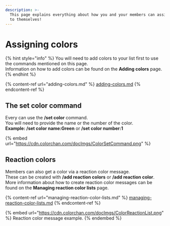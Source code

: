 ```yaml
---
description: >-
  This page explains everything about how you and your members can assign colors
  to themselves!
---
```


# Assigning colors

{% hint style="info" %}
You will need to add colors to your list first to use the commands mentioned on this page.\
Information on how to add colors can be found on the **Adding colors** page.
{% endhint %}

{% content-ref url="adding-colors.md" %}
[adding-colors.md](adding-colors.md)
{% endcontent-ref %}

## The set color command

Every can use the **/set color** command. \
You will need to provide the name or the number of the color.\
**Example: /set color name:Green** or **/set color number:1**

{% embed url="https://cdn.colorchan.com/docImgs/ColorSetCommand.png" %}

## **Reaction colors**

Members can also get a color via a reaction color message.\
These can be created with **/add reaction colors** or **/add reaction color**.\
More information about how to create reaction color messages can be found on the **Managing reaction color lists** page.

{% content-ref url="managing-reaction-color-lists.md" %}
[managing-reaction-color-lists.md](managing-reaction-color-lists.md)
{% endcontent-ref %}

{% embed url="https://cdn.colorchan.com/docImgs/ColorReactionList.png" %}
Reaction color message example.
{% endembed %}
